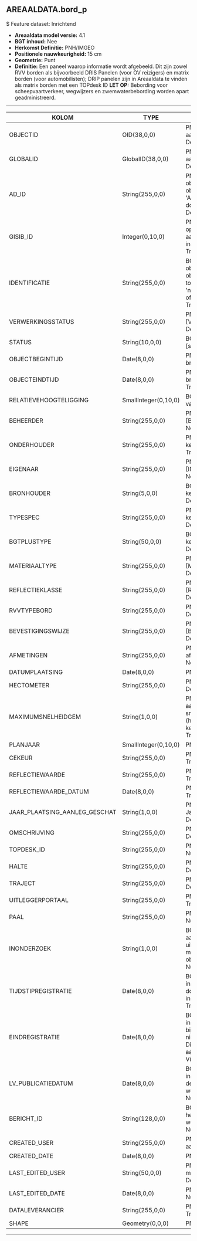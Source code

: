 ## AREAALDATA.bord_p

$ Feature dataset: Inrichtend


* __Areaaldata model versie:__ 4.1
* __BGT inhoud:__ Nee
* __Herkomst Definitie:__ PNH/IMGEO
* __Positionele nauwkeurigheid:__ 15 cm
* __Geometrie:__ Punt
* __Definitie:__ Een paneel waarop informatie wordt afgebeeld. Dit zijn zowel RVV borden als bijvoorbeeld DRIS Panelen (voor OV reizigers) en matrix borden (voor automobilisten); DRIP panelen zijn in Areaaldata te vinden als matrix borden met een TOPdesk ID
__LET OP:__ Bebording voor scheepvaartverkeer, wegwijzers en zwemwaterbebording worden apart geadministreerd.



***

|KOLOM                               |TYPE          	    |DEFINITIE|
|------                          	 |----          	    |-----    |
|OBJECTID                            |OID(38,0,0)           |PNH; Intern ArcGIS Identificatienummer, aangemaakt door ArcGIS; Nullable: False; Default: None|
|GLOBALID                            |GlobalID(38,0,0)      |PNH; Global Unique Identifier,  aangemaakt door ArcGIS; Nullable: False; Default: None|
|AD_ID                               |String(255,0,0)       |PNH; Uniek identificatienummer voor het object dat onveranderlijk is zolang het object bestaat in Areaaldata: in format 'AD.[GUID]'. Dit moet worden ingevuld door de aannemer; Nullable: False; Default: None|
|GISIB_ID                            |Integer(0,10,0)       |PNH; Uniek Identificatienummer beheer openbare ruimte (GISIB), wordt aangemaakt in GISIB en mag niet worden ingevuld door de aannemer; Nullable: True; Default: None|
|IDENTIFICATIE                       |String(255,0,0)       |BGT; Uniek identificatienummer voor het object dat onveranderlijk is zolang het object bestaat: bevat indien van toepassing BGT/IMKL ID in format 'nl.imgeo/imkl.bronhouderscode.LokaalID' of anders: '00000'.LokaalID; Nullable: True; Default: None|
|VERWERKINGSSTATUS                   |String(255,0,0)       |PNH; Status van de gegevens; keuzelijst [VERWERKINGSSTATUS]; Nullable: False; Default: Nieuw|
|STATUS                              |String(10,0,0)        |BGT; BGT status van het object; keuzelijst [status]; Nullable: False; Default: bestaand|
|OBJECTBEGINTIJD                     |Date(8,0,0)           |PNH; Datum waarop het object bij de bronhouder is ontstaan; Nullable: True|
|OBJECTEINDTIJD                      |Date(8,0,0)           |PNH; Datum waarop het object bij de bronhouder niet meer geldig is; Nullable: True|
|RELATIEVEHOOGTELIGGING              |SmallInteger(0,10,0)  |BGT; Aanduiding voor de relatieve hoogte van het object; Nullable: False; Default: 0|
|BEHEERDER                           |String(255,0,0)       |PNH; Beheerder van het object; keuzelijst [BEHEERDER]; Nullable: True; Default: None|
|ONDERHOUDER                         |String(255,0,0)       |PNH; Onderhouder van het object; keuzelijst [ONDERHOUDER]; Nullable: True; Default: None|
|EIGENAAR                            |String(255,0,0)       |PNH; Eigenaar van het object; keuzelijst [INSTANTIE]; Nullable: True; Default: None|
|BRONHOUDER                          |String(5,0,0)         |BGT; De bronhoudercode van het object; keuzelijst [bronhouder]; Nullable: False; Default: None|
|TYPESPEC                            |String(255,0,0)       |PNH; Nadere typering van het object; keuzelijst [typeSpecBRD]; Nullable: True; Default: None|
|BGTPLUSTYPE                         |String(50,0,0)        |BGT; Nadere type omschrijving in de BGT; keuzelijst [typeBRD]; Nullable: False; Default: None|
|MATERIAALTYPE                       |String(255,0,0)       |PNH; Materiaalkeuze; keuzelijst [MATERIAALTYPE]; Nullable: True; Default: None|
|REFLECTIEKLASSE                     |String(255,0,0)       |PNH; Reflectieklasse; keuzelijst [REFLECTIEKLASSE]; Nullable: True; Default: None|
|RVVTYPEBORD                         |String(255,0,0)       |PNH; RVV Type Bord; Nullable: True; Default: None|
|BEVESTIGINGSWIJZE                   |String(255,0,0)       |PNH; BevestigingsWijze; keuzelijst [BEVESTIGINGSWIJZE]; Nullable: True; Default: None|
|AFMETINGEN                          |String(255,0,0)       |PNH; Afmeting klasse opgeven, indien afwijkend in mm; Nullable: True; Default: None|
|DATUMPLAATSING                      |Date(8,0,0)           |PNH; Datum plaatsing; Nullable: True|
|HECTOMETER                          |String(255,0,0)       |PNH; Hectometrering; Nullable: True; Default: None|
|MAXIMUMSNELHEIDGEM                  |String(1,0,0)         |PNH; MaximunSnelheidGemeld: veld om aan te geven als de toegestane max. snelheid is gemeld op het (hectometerings)bord: Ja/Nee/Onbekend; keuzelijst [jaNeeOnbekend]; Nullable: True; Default: O|
|PLANJAAR                            |SmallInteger(0,10,0)  |PNH; Planjaar TODO; Nullable: True|
|CEKEUR                              |String(255,0,0)       |PNH; CE-Keurmerk aanwezig; Nullable: True; Default: None|
|REFLECTIEWAARDE                     |String(255,0,0)       |PNH; Gemeten Reflectiewaarde; Nullable: True; Default: None|
|REFLECTIEWAARDE_DATUM               |Date(8,0,0)           |PNH; Datum reflectiemeting; Nullable: True|
|JAAR_PLAATSING_AANLEG_GESCHAT       |String(1,0,0)         |PNH; Jaar plaatsing of aanleg is geschat: Ja/Nee; keuzelijst [jaNee]; Nullable: True; Default: N|
|OMSCHRIJVING                        |String(255,0,0)       |PNH; Omschrijving; Nullable: True; Default: None|
|TOPDESK_ID                          |String(255,0,0)       |PNH; Verwijzing naar ObjectID TOPdesk; Nullable: True; Default: None|
|HALTE                               |String(255,0,0)       |PNH; FK naar halte_v; Nullable: True; Default: None|
|TRAJECT                             |String(255,0,0)       |PNH; FK naar traject_v; Nullable: True; Default: None|
|UITLEGGERPORTAAL                    |String(255,0,0)       |PNH; FK naar uitleggerPortaal_l; Nullable: True; Default: None|
|PAAL                                |String(255,0,0)       |PNH; FK naar paalDraagconstructie_p; Nullable: True; Default: None|
|INONDERZOEK                         |String(1,0,0)         |BGT; Een aanduiding waarmee wordt aangegeven dat een onderzoek wordt uitgevoerd naar de juistheid van een of meer gegevens van het betreffende object: Ja/Nee; keuzelijst [jaNee]; Nullable: False; Default: N; Visible:No|
|TIJDSTIPREGISTRATIE                 |Date(8,0,0)           |BGT; Datum en tijdstip waarop deze instantie van het object is opgenomen door de bronhouder. Dit mag niet worden ingevuld door de aannemer; Nullable: True; Default: None; Visible:No|
|EINDREGISTRATIE                     |Date(8,0,0)           |BGT; Datum en tijdstip waarop deze instantie van het object niet meer geldig is bij de bronhouder. Wanneer deze waarde niet is ingevuld is de instantie nog geldig. Dit mag niet worden ingevuld door de aannemer; Nullable: Tru; Default: None; Visible:No|
|LV_PUBLICATIEDATUM                  |Date(8,0,0)           |BGT; Datum en tijdstip waarop deze instantie van het object is opgenomen in de Landelijke Voorziening. Dit mag niet worden ingevuld door de aannemer; Nullable: True; Default: None; Visible:No|
|BERICHT_ID                          |String(128,0,0)       |BGT; Nummer van het bericht dat PNH heeft verzonden naar LV. Dit mag niet worden ingevuld door de aannemer; Nullable: True; Default: None; Visible:No|
|CREATED_USER                        |String(255,0,0)       |PNH; Naam van gebruiker die de rij heeft aangemaakt; Nullable: True; Default: None|
|CREATED_DATE                        |Date(8,0,0)           |PNH; Aanmaakdatum; Nullable: True|
|LAST_EDITED_USER                    |String(50,0,0)        |PNH; Naam van gebruiker die de laatste mutatie heeft doorgevoerd; Nullable: True; Default: None|
|LAST_EDITED_DATE                    |Date(8,0,0)           |PNH; Datum van de laatste mutatie; Nullable: True|
|DATALEVERANCIER                     |String(255,0,0)       |PNH; Leverancier van de data; Nullable: True; Default: None|
|SHAPE                               |Geometry(0,0,0)       |PNH; Punt|

***
